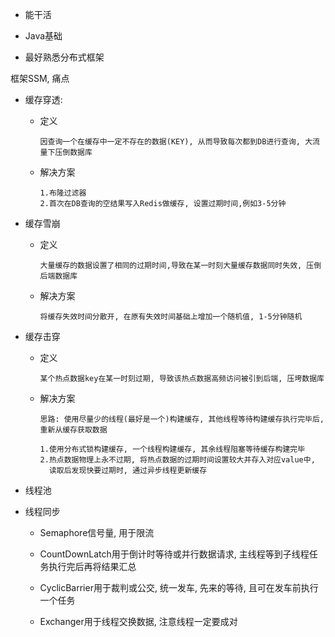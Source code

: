 - 能干活

- Java基础

- 最好熟悉分布式框架

框架SSM, 痛点






  - 缓存穿透:

    - 定义

      ```textile
      因查询一个在缓存中一定不存在的数据(KEY), 从而导致每次都到DB进行查询, 大流量下压倒数据库
      ```

    - 解决方案

      ```text
      1.布隆过滤器
      2.首次在DB查询的空结果写入Redis做缓存, 设置过期时间,例如3-5分钟
      ```

      

  - 缓存雪崩

    - 定义

      ```text
      大量缓存的数据设置了相同的过期时间,导致在某一时刻大量缓存数据同时失效, 压倒后端数据库
      ```

    - 解决方案

      ```text
      将缓存失效时间分散开, 在原有失效时间基础上增加一个随机值, 1-5分钟随机
      ```

  - 缓存击穿

    - 定义

      ```text
      某个热点数据key在某一时刻过期, 导致该热点数据高频访问被引到后端, 压垮数据库
      ```

    - 解决方案

      ```text
      思路: 使用尽量少的线程(最好是一个)构建缓存, 其他线程等待构建缓存执行完毕后, 重新从缓存获取数据
      
      1.使用分布式锁构建缓存, 一个线程构建缓存, 其余线程阻塞等待缓存构建完毕
      2.热点数据物理上永不过期, 将热点数据的过期时间设置较大并存入对应value中,
        读取后发现快要过期时, 通过异步线程更新缓存
      ```

      

- 线程池





- 线程同步

  - Semaphore信号量, 用于限流

  - CountDownLatch用于倒计时等待或并行数据请求, 主线程等到子线程任务执行完后再将结果汇总

  - CyclicBarrier用于裁判或公交, 统一发车, 先来的等待, 且可在发车前执行一个任务

  - Exchanger用于线程交换数据, 注意线程一定要成对


























































